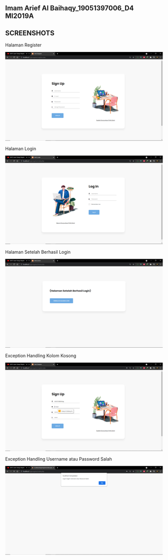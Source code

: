 Imam Arief Al Baihaqy_19051397006_D4 MI2019A
---

## SCREENSHOTS

Halaman Register

![Imam Arief Al Baihaqy](./screenshots/1_Register.png 'Imam Arief Al Baihaqy')

Halaman Login

![Imam Arief Al Baihaqy](./screenshots/2_Login.png 'Imam Arief Al Baihaqy')

Halaman Setelah Berhasil Login

![Imam Arief Al Baihaqy](./screenshots/3_LoginSuccess.png 'Imam Arief Al Baihaqy')

Exception Handling Kolom Kosong

![Imam Arief Al Baihaqy](./screenshots/4_ExceptionHandling.png 'Imam Arief Al Baihaqy')

Exception Handling Username atau Password Salah

![Imam Arief Al Baihaqy](./screenshots/5_ExceptionHandling2.png 'Imam Arief Al Baihaqy')
